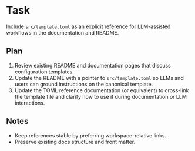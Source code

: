# Task
Include `src/template.toml` as an explicit reference for LLM-assisted workflows in the documentation and README.

## Plan
1. Review existing README and documentation pages that discuss configuration templates.
2. Update the README with a pointer to `src/template.toml` so LLMs and users can ground instructions on the canonical template.
3. Update the TOML reference documentation (or equivalent) to cross-link the template file and clarify how to use it during documentation or LLM interactions.

## Notes
- Keep references stable by preferring workspace-relative links.
- Preserve existing docs structure and front matter.

